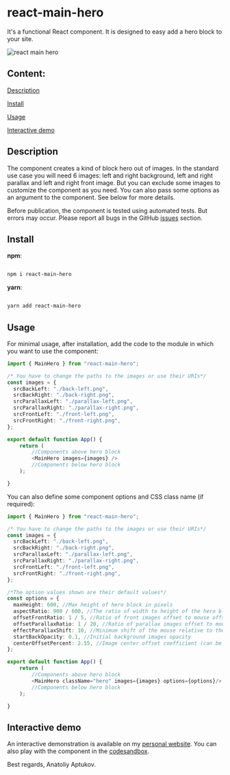 # react-main-hero 

It's a functional React component. It is designed to easy add a hero block to your site.

![react main hero](https://aptukov.com/third_party_assets/react-main-hero/demo.gif)

## Content:
[Description](#description)

[Install](#install)

[Usage](#usage)

[Interactive demo](#demo)

## Description

The component creates a kind of block hero out of images. In the standard use case you will need 6 images: left and right background, left and right parallax and left and right front image. But you can exclude some images to customize the component as you need. You can also pass some options as an argument to the component. See below for more details.

Before publication, the component is tested using automated tests. But errors may occur. Please report all bugs in the GitHub [issues](https://github.com/AnatoliyAptukov/react-main-hero/issues) section.

## Install


**npm**:


```bash

npm i react-main-hero

```


**yarn**:


```bash

yarn add react-main-hero

```
## Usage

For minimal usage, after installation, add the code to the module in which you want to use the component:

```ts
import { MainHero } from "react-main-hero";

/* You have to change the paths to the images or use their URIs*/
const images = {
  srcBackLeft: "./back-left.png",
  srcBackRight: "./back-right.png",
  srcParallaxLeft: "./parallax-left.png",
  srcParallaxRight: "./parallax-right.png",
  srcFrontLeft: "./front-left.png",
  srcFrontRight: "./front-right.png",
};

export default function App() {
    return (
        //Components above hero block 
        <MainHero images={images} />
        //Components below hero block
    );

}

```

You can also define some component options and CSS class name (if required):

```ts
import { MainHero } from "react-main-hero";

/* You have to change the paths to the images or use their URIs*/
const images = {
  srcBackLeft: "./back-left.png",
  srcBackRight: "./back-right.png",
  srcParallaxLeft: "./parallax-left.png",
  srcParallaxRight: "./parallax-right.png",
  srcFrontLeft: "./front-left.png",
  srcFrontRight: "./front-right.png",
};

/*The option values shown are their default values*/
const options = {
  maxHeight: 600, //Max height of hero block in pixels
  aspectRatio: 900 / 600, //The ratio of width to height of the hero block
  offsetFrontRatio: 1 / 5, //Ratio of front images offset to mouse offset relative to the center
  offsetParallaxRatio: 1 / 20, //Ratio of parallax images offset to mouse offset relative to the center
  effectParallaxShift: 10, //Minimum shift of the mouse relative to the center at which parallax starts to move
  startBackOpacity: 0.1, //Initial background images opacity
  centerOffsetPercent: 2.55, //Image center offset coefficient (can be negative) in percent. For adjusting the center of front images.
};

export default function App() {
    return (
        //Components above hero block 
        <MainHero className="hero" images={images} options={options}/>
        //Components below hero block
    );

}

```

## Interactive demo

An interactive demonstration is available on my [personal website](https://anatoliy.aptukov.com).
You can also play with the component in the [codesandbox](https://codesandbox.io/p/sandbox/test-react-main-hero-q4qvvm).

Best regards, Anatoliy Aptukov.